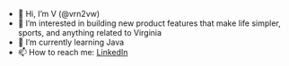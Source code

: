 - 👋 Hi, I’m V (@vrn2vw)
- 👀 I’m interested in building new product features that make life simpler, sports, and anything related to Virginia
- 🌱 I’m currently learning Java
- 📫 How to reach me: [LinkedIn](https://www.linkedin.com/in/v-nair/)

<!---
vrn2vw/vrn2vw is a ✨ special ✨ repository because its `README.md` (this file) appears on your GitHub profile.
You can click the Preview link to take a look at your changes.
--->
